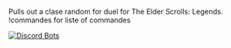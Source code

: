 Pulls out a clase random for duel for The Elder Scrolls: Legends.
!commandes for liste of commandes

<a href="https://discordbots.org/bot/383619223756210178">
  <img src="https://discordbots.org/api/widget/383619223756210178.png" alt="Discord Bots" />
</a>
